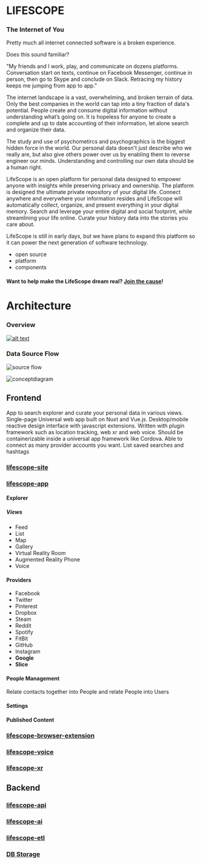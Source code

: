 # LIFESCOPE

### The Internet of You

Pretty much all internet connected software is a broken experience. 

Does this sound familiar?

"My friends and I work, play, and communicate on dozens platforms. Conversation start on texts, continue on Facebook Messenger, continue in person, then go to Skype and conclude on Slack. Retracing my history keeps me jumping from app to app."

The internet landscape is a vast, overwhelming, and broken terrain of data. Only the best companies in the world can tap into a tiny fraction of data's potential. People create and consume digital information without understanding what’s going on.  It is hopeless for anyone to create a complete and up to date accounting of their information, let alone search and organize their data.

The study and use of psychometircs and psychographics is the biggest hidden force in the world. Our personal data doesn't just describe who we really are, but also give others power over us by enabling them to reverse engineer our minds. Understanding and controlling our own data should be a human right.

LifeScope is an open platform for personal data designed to empower anyone with insights while preserving privacy and ownership. The platform is designed the ultimate private repository of your digital life. Connect anywhere and everywhere your information resides and LifeScope will automatically collect, organize, and present everything in your digital memory. Search and leverage your entire digital and social footprint, while streamlining your life online. Curate your history data into the stories you care about.

LifeScope is still in early days, but we have plans to expand this platform so it can power the next generation of software technology.

- open source
- platform
- components

#### Want to help make the LifeScope dream real? [Join the cause](https://lifescope.io/signupdev)!

# Architecture

### Overview

[ ![alt text][arch]](https://lifescopelabs.github.io/assets/diagrams/LifeScope%20Architecture%20Planning%203-26-18.pdf)


### Data Source Flow

![source flow][soureflow]

![conceptdiagram][conceptdiagram]

## Frontend

App to search explorer and curate your personal data in various views. Single-page Universal web app built on Nuxt and Vue.js. Desktop/mobile reactive design interface with javascript extensions. Written with plugin framework such as location tracking, web xr and web voice. Should be containerizable inside a universal app framework like Cordova. Able to connect as many provider accounts you want. List saved searches and hashtags

### [lifescope-site](https://lifescopelabs.github.io/site.html)

### [lifescope-app](https://lifescopelabs.github.io/app.html)


#### Explorer

##### Views
* Feed
* List
* Map
* Gallery
* Virtual Reality Room
* Augmented Reality Phone
* Voice

#### Providers
* Facebook
* Twitter
* Pinterest
* Dropbox
* Steam
* Reddit
* Spotify
* FitBit
* GitHub
* Instagram
* **Google**
* **Slice**

#### People Management
Relate contacts together into People and relate People into Users

#### Settings

#### Published Content

### [lifescope-browser-extension](https://lifescopelabs.github.io/app.html)

### [lifescope-voice](https://lifescopelabs.github.io/app.html)

### [lifescope-xr](https://lifescopelabs.github.io/app.html)

## Backend

### [lifescope-api](https://lifescopelabs.github.io/app.html)

### [lifescope-ai](https://lifescopelabs.github.io/app.html)

### [lifescope-etl](https://lifescopelabs.github.io/etl.html)

### [DB Storage](https://lifescopelabs.github.io/db.html)

[conceptdiagram]:https://lifescopelabs.github.io/assets/img/concept-diagram.png
[soureflow]:https://lifescopelabs.github.io/assets/diagrams/data-source-flow.png
[arch]: https://lifescopelabs.github.io/assets/diagrams/LifeScope%20Architecture%20PlanningNEW.jpg  "Arch" 
<!--stackedit_data:
eyJoaXN0b3J5IjpbLTIwMjM5NTc4NTVdfQ==
-->